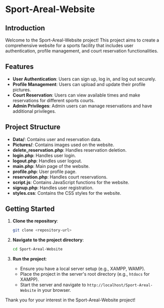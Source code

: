 # Sport-Areal-Website

## Introduction

Welcome to the Sport-Areal-Website project! This project aims to create a comprehensive website for a sports facility that includes user authentication, profile management, and court reservation functionalities.

## Features

- **User Authentication**: Users can sign up, log in, and log out securely.
- **Profile Management**: Users can upload and update their profile pictures.
- **Court Reservation**: Users can view available times and make reservations for different sports courts.
- **Admin Privileges**: Admin users can manage reservations and have additional privileges.

## Project Structure

- **Data/**: Contains user and reservation data.
- **Pictures/**: Contains images used on the website.
- **delete_reservation.php**: Handles reservation deletion.
- **login.php**: Handles user login.
- **logout.php**: Handles user logout.
- **main.php**: Main page of the website.
- **profile.php**: User profile page.
- **reservation.php**: Handles court reservations.
- **script.js**: Contains JavaScript functions for the website.
- **signup.php**: Handles user registration.
- **styles.css**: Contains the CSS styles for the website.

## Getting Started

1. **Clone the repository**:
    ```sh
    git clone <repository-url>
    ```

2. **Navigate to the project directory**:
    ```sh
    cd Sport-Areal-Website
    ```

3. **Run the project**:
    - Ensure you have a local server setup (e.g., XAMPP, WAMP).
    - Place the project in the server's root directory (e.g., `htdocs` for XAMPP).
    - Start the server and navigate to `http://localhost/Sport-Areal-Website` in your browser.


Thank you for your interest in the Sport-Areal-Website project!
